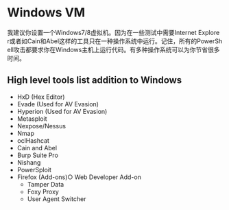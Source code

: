 # Windows VM

我建议你设置一个Windows7/8虚拟机。因为在一些测试中需要Internet Explore
r或者如Cain和Abel这样的工具只在一种操作系统中运行。记住，所有的PowerSh
ell攻击都要求你在Windows主机上运行代码。有多种操作系统可以为你节省很多
时间。

## High level tools list addition to Windows

- HxD (Hex Editor)
- Evade (Used for AV Evasion)
- Hyperion (Used for AV Evasion)
- Metasploit
- Nexpose/Nessus
- Nmap
- oclHashcat
- Cain and Abel
- Burp Suite Pro
- Nishang
- PowerSploit
- Firefox (Add-ons)○ Web Developer Add-on
   - Tamper Data
   - Foxy Proxy
   - User Agent Switcher

